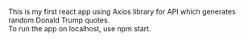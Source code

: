 ﻿This is my first react app using Axios library for API which generates random Donald Trump quotes.<br>To run the app on localhost, use npm start.